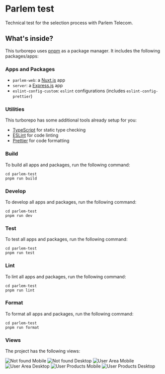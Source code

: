 # Parlem test

Technical test for the selection process with Parlem Telecom.

## What's inside?

This turborepo uses [pnpm](https://pnpm.io) as a package manager. It includes the following packages/apps:

### Apps and Packages

- `parlem-web`: a [Nuxt.js](https://nuxt.com/) app
- `server`: a [Express.js](https://expressjs.com/) app
- `eslint-config-custom`: `eslint` configurations (includes `eslint-config-prettier`)

### Utilities

This turborepo has some additional tools already setup for you:

- [TypeScript](https://www.typescriptlang.org/) for static type checking
- [ESLint](https://eslint.org/) for code linting
- [Prettier](https://prettier.io) for code formatting

### Build

To build all apps and packages, run the following command:

```
cd parlem-test
pnpm run build
```

### Develop

To develop all apps and packages, run the following command:

```
cd parlem-test
pnpm run dev
```

### Test

To test all apps and packages, run the following command:

```
cd parlem-test
pnpm run test
```

### Lint

To lint all apps and packages, run the following command:

```
cd parlem-test
pnpm run lint
```

### Format

To format all apps and packages, run the following command:

```
cd parlem-test
pnpm run format
```

### Views

The project has the following views:

![Not found Mobile](apps/parlem-web/public/not_found_mobile.png)
![Not found Desktop](apps/parlem-web/public/not_found_desktop.png)
![User Area Mobile](apps/parlem-web/public/user_area_mobile.png)
![User Area Desktop](apps/parlem-web/public/user_area_desktop.png)
![User Products Mobile](apps/parlem-web/public/user_products_mobile.png)
![User Products Desktop](apps/parlem-web/public/user_products_desktop.png)